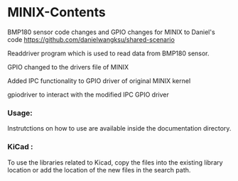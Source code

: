 # MINIX-Contents

BMP180 sensor code changes and GPIO changes for MINIX to Daniel's code
https://github.com/danielwangksu/shared-scenario

Readdriver program which is used to read data from BMP180 sensor.

GPIO changed to the drivers file of MINIX

Added IPC functionality to GPIO driver of original MINIX kernel

gpiodriver to interact with the modified IPC GPIO driver

### Usage:

Instrutctions on how to use are available inside the documentation directory.

### KiCad :

To use the libraries related to Kicad, copy the files into the existing library location or add the location of the new files in the search path.
